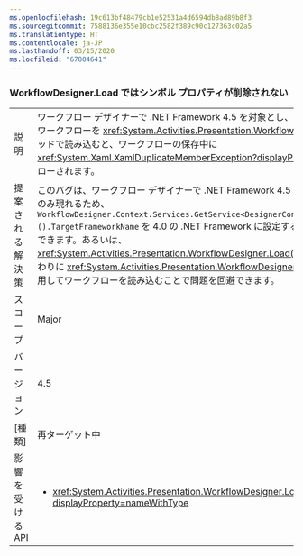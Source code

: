 ```yaml
---
ms.openlocfilehash: 19c613bf48479cb1e52531a4d6594db8ad89b8f3
ms.sourcegitcommit: 7588136e355e10cbc2582f389c90c127363c02a5
ms.translationtype: HT
ms.contentlocale: ja-JP
ms.lasthandoff: 03/15/2020
ms.locfileid: "67804641"
---
```

### <a name="workflowdesignerload-doesnt-remove-symbol-property"></a>WorkflowDesigner.Load ではシンボル プロパティが削除されない

|   |   |
|---|---|
|説明|ワークフロー デザイナーで .NET Framework 4.5 を対象とし、再ホストされた 3.5 ワークフローを <xref:System.Activities.Presentation.WorkflowDesigner.Load> メソッドで読み込むと、ワークフローの保存中に <xref:System.Xaml.XamlDuplicateMemberException?displayProperty=name> がスローされます。|
|提案される解決策|このバグは、ワークフロー デザイナーで .NET Framework 4.5 を対象とするときにのみ現れるため、<code>WorkflowDesigner.Context.Services.GetService&lt;DesignerConfigurationService&gt;().TargetFrameworkName</code> を 4.0 の .NET Framework に設定することによって回避できます。あるいは、<xref:System.Activities.Presentation.WorkflowDesigner.Load(System.String)> の代わりに <xref:System.Activities.Presentation.WorkflowDesigner.Load> メソッドを使用してワークフローを読み込むことで問題を回避できます。|
|スコープ|Major|
|バージョン|4.5|
|[種類]|再ターゲット中|
|影響を受ける API|<ul><li><xref:System.Activities.Presentation.WorkflowDesigner.Load?displayProperty=nameWithType></li></ul>|
